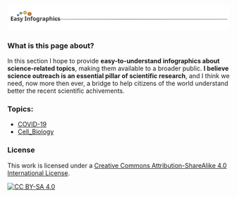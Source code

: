 ![Logo](images/logo.svg)

### What is this page about?

In this section I hope to provide **easy-to-understand infographics about science-related topics**, making them available to a broader public.
**I believe science outreach is an essential pillar of scientific research**, and I think we need, now more then ever, a bridge to help citizens of the world understand better the recent scientific achivements. 

### Topics:

- [COVID-19](COVID-19/)
- [Cell_Biology](Cell_Biology/)

### License

This work is licensed under a
[Creative Commons Attribution-ShareAlike 4.0 International License][cc-by-sa].

[![CC BY-SA 4.0][cc-by-sa-image]][cc-by-sa]

[cc-by-sa]: http://creativecommons.org/licenses/by-sa/4.0/
[cc-by-sa-image]: https://licensebuttons.net/l/by-sa/4.0/88x31.png
[cc-by-sa-shield]: https://img.shields.io/badge/License-CC%20BY--SA%204.0-lightgrey.svg
